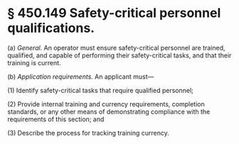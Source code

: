 # § 450.149   Safety-critical personnel qualifications.

(a) *General.* An operator must ensure safety-critical personnel are trained, qualified, and capable of performing their safety-critical tasks, and that their training is current.


(b) *Application requirements.* An applicant must—


(1) Identify safety-critical tasks that require qualified personnel;


(2) Provide internal training and currency requirements, completion standards, or any other means of demonstrating compliance with the requirements of this section; and


(3) Describe the process for tracking training currency.




